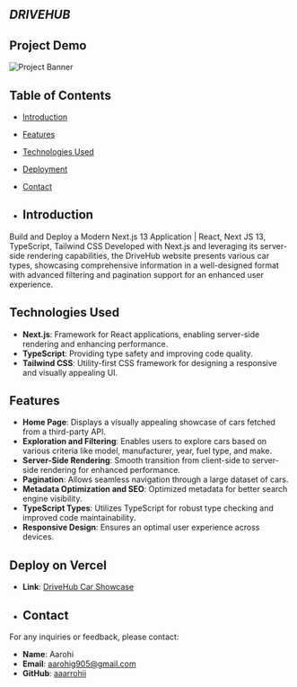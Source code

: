 ## *DRIVEHUB*

## Project Demo

![Project Banner](./public/src/.png)

## Table of Contents

- [Introduction](#introduction)
- [Features](#features)
- [Technologies Used](#technologies-used)
- [Deployment](#deployment)
- [Contact](#contact)

- ## Introduction
  
Build and Deploy a Modern Next.js 13 Application | React, Next JS 13, TypeScript, Tailwind CSS
Developed with Next.js and leveraging its server-side rendering capabilities, the DriveHub website presents various car types, showcasing comprehensive information in a well-designed format with advanced filtering and pagination support for an enhanced user experience.


## Technologies Used

- **Next.js**: Framework for React applications, enabling server-side rendering and enhancing performance.
- **TypeScript**: Providing type safety and improving code quality.
- **Tailwind CSS**: Utility-first CSS framework for designing a responsive and visually appealing UI.

## Features

- **Home Page**: Displays a visually appealing showcase of cars fetched from a third-party API.
- **Exploration and Filtering**: Enables users to explore cars based on various criteria like model, manufacturer, year, fuel type, and make.
- **Server-Side Rendering**: Smooth transition from client-side to server-side rendering for enhanced performance.
- **Pagination**: Allows seamless navigation through a large dataset of cars.
- **Metadata Optimization and SEO**: Optimized metadata for better search engine visibility.
- **TypeScript Types**: Utilizes TypeScript for robust type checking and improved code maintainability.
- **Responsive Design**: Ensures an optimal user experience across devices.

## Deploy on Vercel

- **Link**: [DriveHub Car Showcase](https://drivehub-carshowcase-aarohi.vercel.app/)

- ## Contact

For any inquiries or feedback, please contact:

- **Name**: Aarohi
- **Email**: aarohig905@gmail.com
- **GitHub**: [aaarrohii](https://github.com/aaarrohii)

